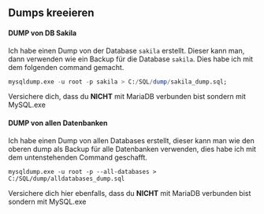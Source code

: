 ## Dumps kreeieren

#### DUMP von DB Sakila

Ich habe einen Dump von der Database `sakila` erstellt. Dieser kann man, dann verwenden wie ein Backup für die Database `sakila`.
Dies habe ich mit dem folgenden command gemacht.

```` SQL
mysqldump.exe -u root -p sakila > C:/SQL/dump/sakila_dump.sql;
````

Versichere dich, dass du **NICHT** mit MariaDB verbunden bist sondern mit MySQL.exe

#### DUMP von allen Datenbanken

Ich habe einen Dump von allen Databases erstellt, dieser kann man wie den oberen dump als Backup für alle Datenbanken verwenden, dies habe ich mit dem untenstehenden Command geschafft.
````
mysqldump.exe -u root -p --all-databases > C:/SQL/dump/alldatabases_dump.sql
````

Versichere dich hier ebenfalls, dass du **NICHT** mit MariaDB verbunden bist sondern mit MySQL.exe